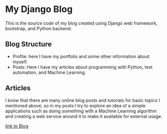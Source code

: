 # My Django Blog

This is the source code of my blog created using Django web framework, bootstrap, and Python backend.


## Blog Structure
* Profile: here I have my portfolio and some other information about myself.
* Posts: Here I have my articles about programming with Python, test automation, and Machine Learning.

## Articles

I know that there are many online blog posts and tutorials for basic topics I mentioned above, so in my posts 
I try to explore an idea of a simple applications such as doing something with a Machine Learning 
algorithm and creating a web service around it to make it available for external usage.

[link to Blog](https://www.taheramlaki.com/)